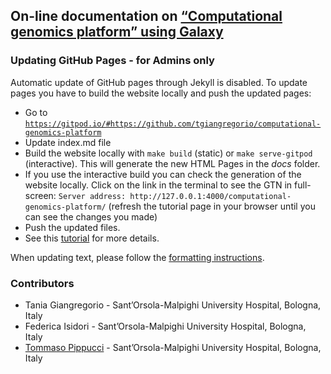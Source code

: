 ## On-line documentation on [“Computational genomics platform” using Galaxy](https://tgiangregorio.github.io/computational-genomics-platform)

### Updating GitHub Pages - for Admins only
Automatic update of GitHub pages through Jekyll is disabled. To update pages you have to build the website locally and push the updated pages:

 * Go to [`https://gitpod.io/#https://github.com/tgiangregorio/computational-genomics-platform`](https://gitpod.io/#https://github.com/tgiangregorio/computational-genomics-platform)
 * Update index.md file 
 * Build the website locally with `make build` (static) or `make serve-gitpod` (interactive). This will generate the new HTML Pages in the *docs* folder. 
 * If you use the interactive build you can check the generation of the website locally. Click on the link in the terminal to see the GTN in full-screen: `Server address: http://127.0.0.1:4000/computational-genomics-platform/` (refresh the tutorial page in your browser until you can see the changes you made)
 * Push the updated files. 
 * See this [tutorial](https://training.galaxyproject.org/training-material/topics/contributing/tutorials/gitpod/tutorial.html) for more details.

When updating text, please follow the [formatting instructions](https://sigu-training.github.io/clinical_genomics/syntax.html).

### Contributors
 * Tania Giangregorio - Sant’Orsola-Malpighi University Hospital, Bologna, Italy
 * Federica Isidori - Sant’Orsola-Malpighi University Hospital, Bologna, Italy
 * [Tommaso Pippucci](http://oldwww.aosp.bo.it/content/curriculum?E=154659) - Sant’Orsola-Malpighi University Hospital, Bologna, Italy
